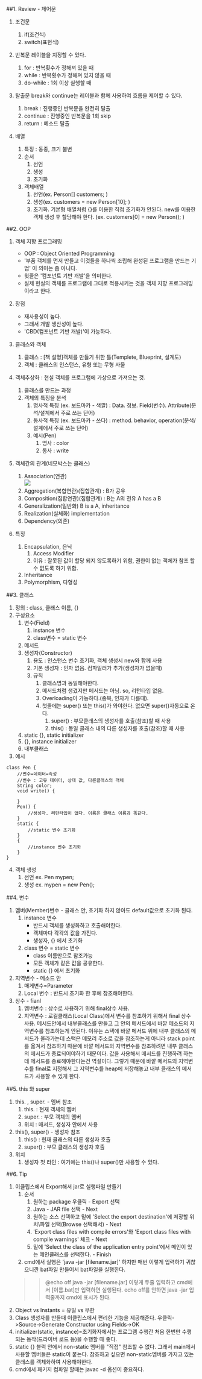 ##1. Review - 제어문
1. 조건문
	1. if(조건식)
	2. switch(표현식)
2. 반복문
레이블을 지정할 수 있다.
	1. for : 반복횟수가 정해져 있을 때
	2. while : 반복횟수가 정해져 있지 않을 때
	3. do-while : 1회 이상 실행할 때
3. 탈출문
break와 continue는 레이블과 함께 사용하여 흐름을 제어할 수 있다.

	1. break : 진행중인 반복문을 완전히 탈출
	2. continue : 진행중인 반복문을 1회 skip
	3. return : 메소드 탈출
4. 배열
	1. 특징 : 동종, 크기 불변
	2. 순서
		1. 선언
		2. 생성
		3. 초기화
	3. 객체배열
		1. 선언(ex. Person[] customers; )
		2. 생성(ex. customers = new Person[10]; )
		3. 초기화. 기본형 배열처럼 {}를 이용한 직접 초기화가 안된다. new를 이용한 객체 생성 후 할당해야 한다.
		(ex. customers[0] = new Person(); )

##2. OOP
1. 객체 지향 프로그래밍
	* OOP : Object Oriented Programming
	* '부품 객체를 먼저 만들고 이것들을 하나씩 조립해 완성된 프로그램을 만드는 기법' 이 의미는 좀 아니다.
	* 윗줄은 '컴포넌트 기반 개발'을 의미한다.
	* 실제 현실의 객체를 프로그램에 그대로 적용시키는 것을 객체 지향 프로그래밍이라고 한다.
2. 장점
	* 재사용성이 높다.
	* 그래서 개발 생산성이 높다.
	* 'CBD(컴포넌트 기반 개발)'이 가능하다.
3. 클래스와 객체
	1. 클래스 : [책 설명]객체를 만들기 위한 틀(Templete, Blueprint, 설계도)
	2. 객체 : 클래스의 인스턴스, 유형 또는 무형 사물
4. 객체추상화 : 현실 객체를 프로그램에 가상으로 가져오는 것.
	1. 클래스를 만드는 과정
	2. 객체의 특징을 분석
		1. 명사적 특징 (ex. 보드마카 - 색깔) : Data. 정보. Field(변수). Attribute(분석/설계에서 주로 쓰는 단어)
		2. 동사적 특징 (ex. 보드마카 - 쓰다) : method. behavior, operation(분석/설계에서 주로 쓰는 단어)
		3. 예시(Pen)
			1. 명사 : color
			2. 동사 : write
5. 객체간의 관계(네모박스는 클래스)
	1. Association(연관)  
	![](https://mail.google.com/mail/u/0/?ui=2&ik=6d0ba2dff1&view=fimg&th=1528ae9abb1b9fcc&attid=0.3&disp=emb&realattid=ii_1528ae8d20800ec1&attbid=ANGjdJ8kyTrroW1UhpprcdxxLTL9jijA0pRC3B7gWVJdacnNVGX_TOudGyXb8jtrwAThT9S2rzo9l1253FTn1_zmcXYpZROCVlbE3FDBLJmHPrEXMh6vrbOLowwIIJs&sz=w752-h96&ats=1454029520199&rm=1528ae9abb1b9fcc&zw&atsh=1)
	2. Aggregation(복합연관)(집합관계) : B가 공유
	3. Composition(집합연관)(집합관계) : B는 A의 전유
		A has a B
	4. Generalization(일반화)
		B is a A, inheritance
	5. Realization(실체화)
		implementation
	6. Dependency(의존)

6.  특징
	1. Encapsulation, 은닉
		1. Access Modifier
		2. 이유 : 잘못된 값이 할당 되지 않도록하기 위함, 권한이 없는 객체가 참조 할 수 없도록 하기 위함.
	2. Inheritance
	3. Polymorphism, 다형성

##3. 클래스
1. 정의 : class, 클래스 이름, {}
2. 구성요소
	1. 변수(Field)
		1. instance 변수
		2. class변수 = static 변수
	2. 메서드
	3. 생성자(Constructor)
		1. 용도 : 인스턴스 변수 초기화, 객체 생성시 new와 함께 사용
		2. 기본 생성자 : 인자 없음. 컴파일러가 추가(생성자가 없을때)
		3. 규칙
			1. 클래스명과 동일해야한다.
			2. 메서드처럼 생겼지만 메서드는 아님. so, 리턴타입 없음.
			3. Overloading이 가능하다.(중복, 인자가 다를때).
			4. 첫줄에는 super() 또는 this()가 와야한다. 없으면 super()자동으로 온다.
				1. super() : 부모클래스의 생성자를 호출(참조)할 때 사용
				2. this() : 동일 클래스 내의 다른 생성자를 호출(참조)할 때 사용
	4. static {}, static initializer
	5. {}, instance initializer
	6. 내부클래스
3. 예시
```
class Pen {
	//변수=데이터=속성
	//변수 : 고유 데이터, 상태 값, 다른클래스의 객체
	String color;
	void write() {

	}
	Pen() {
		//생성자. 리턴타입이 없다. 이름은 클래스 이름과 똑같다.
	}
	static {
		//static 변수 초기화
	}
	{
		//instance 변수 초기화
	}
}
```
4. 객체 생성
	1. 선언 ex. Pen mypen;
	2. 생성 ex. mypen = new Pen();

##4. 변수
1. 멤버(Member)변수 - 클래스 안, 초기화 하지 않아도 default값으로 초기화 된다.
	1. instance 변수
		* 반드시 객체를 생성화하고 호출해야한다.
		* 객체마다 각각의 값을 가진다.
		* 생성자, {} 에서 초기화
	2. class 변수 = static 변수
		* class 이름만으로 참조가능
		* 모든 객체가 같은 값을 공유한다.
		* static {} 에서 초기화
2. 지역변수 - 메소드 안
	1. 매게변수=Parameter
	2. Local 변수 : 반드시 초기화 한 후에 참조해야한다.
3. 상수 - fianl
	1. 멤버변수 : 상수로 사용하기 위해 final상수 사용.
	2. 지역변수 : 로컬클래스(Local Class)에서 변수를 참조하기 위해서 final 상수 사용.
	메서드안에서 내부클래스를 만들고 그 안의 메서드에서 바깥 메소드의 지역변수를 참조하는게 안된다.
	이유는 스택에 바깥 메서드 위에 내부 클래스의 메서드가 올라가는데 스택은 메모리 주소로 값을 참조하는게 아니라 stack point를 옮겨서 참조하기 때문에 바깥 메서드의 지역변수를 참조하려면 내부 클래스의 메서드가 종료되어야하기 때문이다. 값을 사용해서 메서드를 진행하려 하는데 메서드를 종료해야한다는건 역설이다.
	그렇기 때문에 바깥 메서드의 지역변수를 final로 지정해서 그 지역변수를 heap에 저장해놓고 내부 클래스의 메서드가 사용할 수 있게 한다.

##5. this 와 super
1. this. , super. - 멤버 참조
	1. this. : 현재 객체의 멤버
	2. super. : 부모 객체의 멤버
	3. 위치 : 매서드, 생성자 안에서 사용
2. this(), super() - 생성자 참조
	1. this() : 현재 클래스의 다른 생성자 호출
	2. super() : 부모 클래스의 생성자 호출
3. 위치
	1. 생성자 첫 라인 : 여기에는 this()나 super()만 사용할 수 있다.

##6. Tip
1. 이클립스에서 Export해서 jar로 실행파일 만들기
	1. 순서
		1. 원하는 package 우클릭 - Export 선택
		2. Java - JAR file 선택 - Next
		3. 원하는 소스 선택하고 밑에 'Select the export destination'에 저장할 위치\파일 선택(Browse 선택해서) - Next
		4. 'Export class files with compile errors'와 'Export class files with compile warnings' 체크 - Next
		5. 밑에 'Select the class of the application entry point'에서 메인이 있는 메인클래스를 선택한다. - Finish
	2. cmd에서 실행은 'java -jar [filename.jar]'
	하지만 매번 이렇게 입력하기 귀찮으니깐 bat파일 만들어서 bat파일을 실행한다.
	>>@echo off
	>>java -jar [filename.jar]
	이렇게 두줄 입력하고 cmd에서 [이름.bat]만 입력하면 실행된다.
	echo off를 안하면 java -jar 입력줄까지 cmd에 표시가 된다.
2. Object vs Instants = 유일 vs 무한
3. Class 생성자를 만들때 이클립스에서 편리한 기능을 제공해준다.
우클릭->Source->Generate Constructor using Fields->OK
4. initializer(static, instance)=초기화자에서는 프로그램 수행간 처음 한번만 수행 되는 동작(드라이버 로드 등)을 수행할 때 좋다.
5. static {} 블럭 안에서 non-static 멤버를 "직접" 참조할 수 없다.
그래서 main에서 사용할 멤버들은 static이 붙는다.
참조하고 싶으면 non-static멤버를 가지고 있는 클래스를 객체화하여 사용해야한다.
6. cmd에서 패키지 컴파일 할때는 javac -d 옵션이 중요하다.
